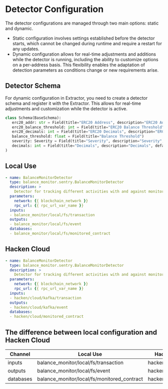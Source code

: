 # Detector Configuration

The detector configurations are managed through two main options: static and dynamic. 

- Static configuration involves settings established before the detector starts, which cannot be changed during runtime and require a restart for any updates. 
- Dynamic configuration allows for real-time adjustments and additions while the detector is running, including the ability to customize options on a per-address basis. This flexibility enables the adaptation of detection parameters as conditions change or new requirements arise.
## Detector Schema

For dynamic configuration in Extractor, you need to create a detector schema and register it with the Extractor. This allows for real-time adjustments and customization while the detector is active.

```python
class Schema(BaseSchema):
   erc20_addr: str = Field(title="ERC20 Address", description="ERC20 Address")
   erc20_balance_threshold: int = Field(title="ERC20 Balance Threshold", default=300000000000)
   erc20_decimals: int = Field(title="ERC20 Decimals", description="ERC20 Decimals", default=8)
   balance_threshold: float = Field(title="Balance Threshold")
   severity: Severity = Field(title="Severity", description="Severity", default=Severity.INFO)
   decimals: int = Field(title="Decimals", description="Decimals", default=18)
)
```

## Local Use

```yaml
- name: BalanceMonitorDetector
  type: balance_monitor.sentry.BalanceMonitorDetector
  description: >
    Detector for tracking different activities with and against monitored contract
  parameters:
    network: {{ blockchain_network }}
    rpc_url: {{ rpc_url_var_name }}
  inputs:
  - balance_monitor/local/fs/transaction
  outputs:
  - balance_monitor/local/fs/event
  databases:
  - balance_monitor/local/fs/monitored_contract
```

## Hacken Cloud

```yaml
- name: BalanceMonitorDetector
  type: balance_monitor.sentry.BalanceMonitorDetector
  description: >
    Detector for tracking different activities with and against monitored contract
  parameters:
    network: {{ blockchain_network }}
    rpc_url: {{ rpc_url_var_name }}
  inputs:
  - hacken/cloud/kafka/transaction
  outputs:
  - hacken/cloud/kafka/event
  databases:
  - hacken/cloud/monitored_contract
```

## The difference between local configuration and Hacken Cloud

| Channel   | Local Use                                   | Hacken Cloud (production)       |
| --------- | ------------------------------------------- | ------------------------------- |
| inputs    | balance_monitor/local/fs/transaction        | hacken/cloud/kafka/transaction  |
| outputs   | balance_monitor/local/fs/event              | hacken/cloud/kafka/event        |
| databases | balance_monitor/local/fs/monitored_contract | hacken/cloud/monitored_contract |
